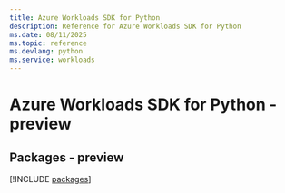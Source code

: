 ```yaml
---
title: Azure Workloads SDK for Python
description: Reference for Azure Workloads SDK for Python
ms.date: 08/11/2025
ms.topic: reference
ms.devlang: python
ms.service: workloads
---
```

# Azure Workloads SDK for Python - preview
## Packages - preview
[!INCLUDE [packages](workloads-index.md)]